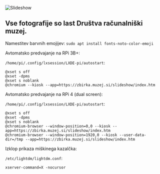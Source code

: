 ![Slideshow](https://raw.githubusercontent.com/markostamcar/muzej.si/master/slideshow/slideshow.jpg)

## Vse fotografije so last Društva računalniški muzej.

Namestitev barvnih emojijev: `sudo apt install fonts-noto-color-emoji`

Avtomatsko predvajanje na RPi 3B+:

`/home/pi/.config/lxsession/LXDE-pi/autostart`:
```
@xset s off
@xset -dpms
@xset s noblank
@chromium --kiosk --app=https://zbirka.muzej.si/slideshow/index.htm
```

Avtomatsko predvajanje na RPi 4 (dual screen):

`/home/pi/.config/lxsession/LXDE-pi/autostart`:
```
@xset s off
@xset -dpms
@xset s noblank
@chromium-browser --window-position=0,0 --kiosk --app=https://zbirka.muzej.si/slideshow/index.htm
@chromium-browser --window-position=1920,0 --kiosk --user-data-dir=/tmp --app=https://zbirka.muzej.si/slideshow/index.htm
```

Izklop prikaza miškinega kazalčka:

`/etc/lightdm/lightdm.conf`:
```
xserver-command=X -nocursor
```

